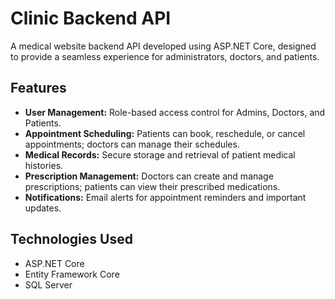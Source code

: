 # Clinic Backend API

A medical website backend API developed using ASP.NET Core, designed to provide a seamless experience for administrators, doctors, and patients.

## Features

- **User Management:** Role-based access control for Admins, Doctors, and Patients.
- **Appointment Scheduling:** Patients can book, reschedule, or cancel appointments; doctors can manage their schedules.
- **Medical Records:** Secure storage and retrieval of patient medical histories.
- **Prescription Management:** Doctors can create and manage prescriptions; patients can view their prescribed medications.
- **Notifications:** Email alerts for appointment reminders and important updates.

## Technologies Used

- ASP.NET Core
- Entity Framework Core
- SQL Server
